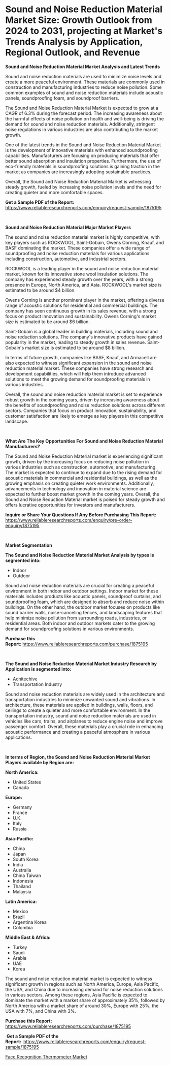 <p><h1>Sound and Noise Reduction Material Market Size: Growth Outlook from 2024 to 2031, projecting at Market's Trends Analysis by Application, Regional Outlook, and Revenue</h1></p><p><strong>Sound and Noise Reduction Material Market Analysis and Latest Trends</strong></p>
<p><p>Sound and noise reduction materials are used to minimize noise levels and create a more peaceful environment. These materials are commonly used in construction and manufacturing industries to reduce noise pollution. Some common examples of sound and noise reduction materials include acoustic panels, soundproofing foam, and soundproof barriers.</p><p>The Sound and Noise Reduction Material Market is expected to grow at a CAGR of 6.3% during the forecast period. The increasing awareness about the harmful effects of noise pollution on health and well-being is driving the demand for sound and noise reduction materials. Additionally, stringent noise regulations in various industries are also contributing to the market growth.</p><p>One of the latest trends in the Sound and Noise Reduction Material Market is the development of innovative materials with enhanced soundproofing capabilities. Manufacturers are focusing on producing materials that offer better sound absorption and insulation properties. Furthermore, the use of eco-friendly materials in soundproofing solutions is gaining traction in the market as companies are increasingly adopting sustainable practices.</p><p>Overall, the Sound and Noise Reduction Material Market is witnessing steady growth, fueled by increasing noise pollution levels and the need for creating quieter and more comfortable spaces.</p></p>
<p><strong>Get a Sample PDF of the Report:&nbsp;</strong> <a href="https://www.reliableresearchreports.com/enquiry/request-sample/1875195">https://www.reliableresearchreports.com/enquiry/request-sample/1875195</a></p>
<p>&nbsp;</p>
<p><strong>Sound and Noise Reduction Material Major Market Players</strong></p>
<p><p>The sound and noise reduction material market is highly competitive, with key players such as ROCKWOOL, Saint-Gobain, Owens Corning, Knauf, and BASF dominating the market. These companies offer a wide range of soundproofing and noise reduction materials for various applications including construction, automotive, and industrial sectors.</p><p>ROCKWOOL is a leading player in the sound and noise reduction material market, known for its innovative stone wool insulation solutions. The company has experienced steady growth over the years, with a strong presence in Europe, North America, and Asia. ROCKWOOL's market size is estimated to be around $4 billion.</p><p>Owens Corning is another prominent player in the market, offering a diverse range of acoustic solutions for residential and commercial buildings. The company has seen continuous growth in its sales revenue, with a strong focus on product innovation and sustainability. Owens Corning's market size is estimated to be around $6 billion.</p><p>Saint-Gobain is a global leader in building materials, including sound and noise reduction solutions. The company's innovative products have gained popularity in the market, leading to steady growth in sales revenue. Saint-Gobain's market size is estimated to be around $8 billion.</p><p>In terms of future growth, companies like BASF, Knauf, and Armacell are also expected to witness significant expansion in the sound and noise reduction material market. These companies have strong research and development capabilities, which will help them introduce advanced solutions to meet the growing demand for soundproofing materials in various industries.</p><p>Overall, the sound and noise reduction material market is set to experience robust growth in the coming years, driven by increasing awareness about the benefits of soundproofing and noise reduction solutions across different sectors. Companies that focus on product innovation, sustainability, and customer satisfaction are likely to emerge as key players in this competitive landscape.</p></p>
<p>&nbsp;</p>
<p><strong>What Are The Key Opportunities For Sound and Noise Reduction Material Manufacturers?</strong></p>
<p><p>The Sound and Noise Reduction Material market is experiencing significant growth, driven by the increasing focus on reducing noise pollution in various industries such as construction, automotive, and manufacturing. The market is expected to continue to expand due to the rising demand for acoustic materials in commercial and residential buildings, as well as the growing emphasis on creating quieter work environments. Additionally, advancements in technology and innovation in material science are expected to further boost market growth in the coming years. Overall, the Sound and Noise Reduction Material market is poised for steady growth and offers lucrative opportunities for investors and manufacturers.</p></p>
<p><strong>Inquire or Share Your Questions If Any Before Purchasing This Report:</strong> <a href="https://www.reliableresearchreports.com/enquiry/pre-order-enquiry/1875195">https://www.reliableresearchreports.com/enquiry/pre-order-enquiry/1875195</a></p>
<p>&nbsp;</p>
<p><strong>Market Segmentation</strong></p>
<p><strong>The Sound and Noise Reduction Material Market Analysis by types is segmented into:</strong></p>
<p><ul><li>Indoor</li><li>Outdoor</li></ul></p>
<p><p>Sound and noise reduction materials are crucial for creating a peaceful environment in both indoor and outdoor settings. Indoor market for these materials includes products like acoustic panels, soundproof curtains, and soundproofing foam, which are designed to absorb and reduce noise within buildings. On the other hand, the outdoor market focuses on products like sound barrier walls, noise-canceling fences, and landscaping features that help minimize noise pollution from surrounding roads, industries, or residential areas. Both indoor and outdoor markets cater to the growing demand for soundproofing solutions in various environments.</p></p>
<p><strong>Purchase this Report:&nbsp;</strong><a href="https://www.reliableresearchreports.com/purchase/1875195">https://www.reliableresearchreports.com/purchase/1875195</a></p>
<p>&nbsp;</p>
<p><strong>The Sound and Noise Reduction Material Market Industry Research by Application is segmented into:</strong></p>
<p><ul><li>Achitechive</li><li>Transportation Industry</li></ul></p>
<p><p>Sound and noise reduction materials are widely used in the architecture and transportation industries to minimize unwanted sound and vibrations. In architecture, these materials are applied in buildings, walls, floors, and ceilings to create a quieter and more comfortable environment. In the transportation industry, sound and noise reduction materials are used in vehicles like cars, trains, and airplanes to reduce engine noise and improve passenger comfort. Overall, these materials play a crucial role in enhancing acoustic performance and creating a peaceful atmosphere in various applications.</p></p>
<p>&nbsp;</p>
<p><strong>In terms of Region, the Sound and Noise Reduction Material Market Players available by Region are:</strong></p>
<p>
    <p> <strong> North America: </strong>
        <ul>
            <li>United States</li>
            <li>Canada</li>
        </ul>
        </p> 
    <p> <strong> Europe: </strong>
        <ul>
            <li>Germany</li>
            <li>France</li>
            <li>U.K.</li>
            <li>Italy</li>
            <li>Russia</li>
        </ul>
        </p> 
    <p> <strong> Asia-Pacific: </strong>
        <ul>
            <li>China</li>
            <li>Japan</li>
            <li>South Korea</li>
            <li>India</li>
            <li>Australia</li>
            <li>China Taiwan</li>
            <li>Indonesia</li>
            <li>Thailand</li>
            <li>Malaysia</li>
        </ul>
        </p> 
    <p> <strong> Latin America: </strong>
        <ul>
            <li>Mexico</li>
            <li>Brazil</li>
            <li>Argentina Korea</li>
            <li>Colombia</li>
        </ul>
        </p> 
    <p> <strong> Middle East & Africa: </strong>
        <ul>
            <li>Turkey</li>
            <li>Saudi</li>
            <li>Arabia</li>
            <li>UAE</li>
            <li>Korea</li>
        </ul>
    </p>
    </p>
<p><p>The sound and noise reduction material market is expected to witness significant growth in regions such as North America, Europe, Asia Pacific, the USA, and China due to increasing demand for noise reduction solutions in various sectors. Among these regions, Asia Pacific is expected to dominate the market with a market share of approximately 35%, followed by North America with a market share of around 30%, Europe with 25%, the USA with 7%, and China with 3%.</p></p>
<p><strong>Purchase this Report: </strong><a href="https://www.reliableresearchreports.com/purchase/1875195">https://www.reliableresearchreports.com/purchase/1875195</a></p>
<p>&nbsp;<strong>Get a Sample PDF of the Report:&nbsp;&nbsp;</strong><a href="https://www.reliableresearchreports.com/enquiry/request-sample/1875195">https://www.reliableresearchreports.com/enquiry/request-sample/1875195</a></p>
<p><strong></strong></p>
<p><p><a href="https://fearless-okapi-6c8.notion.site/Face-Recognition-Thermometer-Market-Provides-Detailed-Segmentation-of-this-Market-based-on-Type-App-cf461296983f483d95b904066b370d50">Face Recognition Thermometer Market</a></p></p>